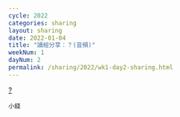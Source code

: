 ```yaml
---
cycle: 2022
categories: sharing
layout: sharing
date: 2022-01-04
title: "讀經分享：？(音頻)"
weekNum: 1
dayNum: 2
permalink: /sharing/2022/wk1-day2-sharing.html
---
```


[?](https://eccseattle.github.io/media/sharing/2022/wk001/2022-01-04-bin.m4a)

`小錢`
